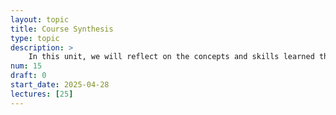 ```yaml
---
layout: topic
title: Course Synthesis
type: topic
description: > 
    In this unit, we will reflect on the concepts and skills learned throughout the course, including integrating frontend and backend technologies, ensuring security, and employing best practices in design and coding. We will also discuss some of the considerations not covered in this course and consider some next steps if you want to enhance your learning.
num: 15
draft: 0
start_date: 2025-04-28
lectures: [25]
---
```

